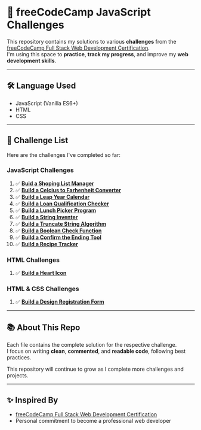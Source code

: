 # 📘 freeCodeCamp JavaScript Challenges

This repository contains my solutions to various **challenges** from the  
[freeCodeCamp Full Stack Web Development Certification](https://www.freecodecamp.org/learn).  
I'm using this space to **practice**, **track my progress**, and improve my **web development skills**.

---

## 🛠 Language Used

- JavaScript (Vanilla ES6+)
- HTML
- CSS

---

## 🚀 Challenge List

Here are the challenges I've completed so far:

### JavaScript Challenges

1. ✅ **[Buid a Shoping List Manager](shopingListManager.js)**
2. ✅ **[Build a Celcius to Farhenheit Converter](celciusToFahrenheit.js)**
3. ✅ **[Build a Leap Year Calendar](leapYearCalendar.js)**
4. ✅ **[Build a Loan Qualification Checker](loanQualificationChecker.js)**
5. ✅ **[Build a Lunch Picker Program](lunchPickerProgram.js)**
6. ✅ **[Build a String Inventer](stringInventer.js)**
7. ✅ **[Build a Truncate String Algorithm](truncateStringAlgorithm.js)**
8. ✅ **[Build a Boolean Check Function](booleanCheckFunction.js)**
9. ✅ **[Build a Confirm the Ending Tool](confirmTheEndingTool.js)**
10. ✅ **[Build a Recipe Tracker](recipeTracker.js)**

### HTML Challenges
1. ✅ **[Build a Heart Icon](./buildHeartIcon.html)**

### HTML & CSS Challenges
1. ✅ **[Build a Design Registration Form](https://github.com/anggunazkiyah/freeCodeCamp-Challages/tree/main/registration%20form%20design)**

---

## 📚 About This Repo

Each file contains the complete solution for the respective challenge.  
I focus on writing **clean**, **commented**, and **readable code**, following best practices.

This repository will continue to grow as I complete more challenges and projects.

---

## ✨ Inspired By

- [freeCodeCamp Full Stack Web Development Certification](https://www.freecodecamp.org/learn)
- Personal commitment to become a professional web developer
